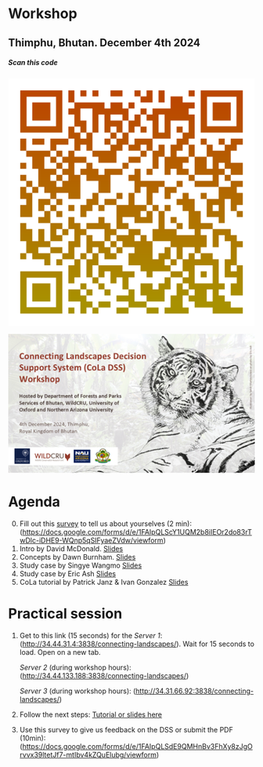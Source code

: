 # Workshop
## Thimphu, Bhutan. December 4th 2024

##### *Scan this code*
![QRcode](https://github.com/connectingLandscapes/cola/blob/main/workshops/Thimphu_2024-12-04/qr-code-Bhutan.png?raw=true)

![banner](https://github.com/connectingLandscapes/cola/blob/main/workshops/Thimphu_2024-12-04/ebanner.png?raw=true)


# Agenda


0. Fill out this [survey](https://docs.google.com/forms/d/e/1FAIpQLScY1UQM2b8iIEOr2do83rTwDlc-iDHE9-WQnp5qSIFyaeZVdw/viewform) to tell us about yourselves (2 min): (https://docs.google.com/forms/d/e/1FAIpQLScY1UQM2b8iIEOr2do83rTwDlc-iDHE9-WQnp5qSIFyaeZVdw/viewform)
1. Intro by David McDonald. [Slides](https://drive.google.com/open?id=1oAsKZAhw81zyzPKbyS0ehC6fG1ZYir1y&usp=drive_fs)
2. Concepts by Dawn Burnham. [Slides](https://docs.google.com/presentation/d/1nvz7o9J4YcKl4p9okQ_1BGo8AiVj5awr?rtpof=true&usp=drive_fs)
3. Study case by Singye Wangmo [Slides]()
4. Study case by Eric Ash [Slides](https://drive.google.com/open?id=1o5YLn2k49cGJCzKHz5ncWYrKj5D4TUuZ&usp=drive_fs)
5. CoLa tutorial by Patrick Janz & Ivan Gonzalez [Slides](https://docs.google.com/presentation/d/1z1BYs3Y-5hjYH4oByVFvGQdIHjPyBx5N/edit?usp=sharing&ouid=103068293807996405041&rtpof=true&sd=true)

# Practical session

 1. Get to this link (15 seconds) for the *Server 1*: (http://34.44.31.4:3838/connecting-landscapes/).  Wait for 15 seconds to load. Open on a new tab.

	*Server 2* (during workshop hours): (http://34.44.133.188:3838/connecting-landscapes/)
			
	*Server 3* (during workshop hours): (http://34.31.66.92:3838/connecting-landscapes/)

2. Follow the next steps: [Tutorial or slides here](https://docs.google.com/presentation/d/18iNtXGxe_NAlaNdxGC9xb_OBJrwRIzXI/edit?usp=sharing&ouid=103068293807996405041&rtpof=true&sd=true)


3. Use this survey to give us feedback on the DSS or submit the PDF (10min): (https://docs.google.com/forms/d/e/1FAIpQLSdE9QMHnBv3FhXy8zJgOrvvx39ltetJf7-mtIbv4kZQuElubg/viewform)


